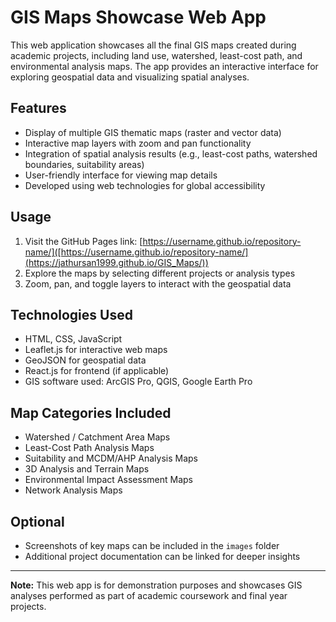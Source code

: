 # GIS Maps Showcase Web App

This web application showcases all the final GIS maps created during academic projects, including land use, watershed, least-cost path, and environmental analysis maps. The app provides an interactive interface for exploring geospatial data and visualizing spatial analyses.

## Features
- Display of multiple GIS thematic maps (raster and vector data)
- Interactive map layers with zoom and pan functionality
- Integration of spatial analysis results (e.g., least-cost paths, watershed boundaries, suitability areas)
- User-friendly interface for viewing map details
- Developed using web technologies for global accessibility

## Usage
1. Visit the GitHub Pages link: [https://username.github.io/repository-name/]([https://username.github.io/repository-name/](https://jathursan1999.github.io/GIS_Maps/))
2. Explore the maps by selecting different projects or analysis types
3. Zoom, pan, and toggle layers to interact with the geospatial data

## Technologies Used
- HTML, CSS, JavaScript
- Leaflet.js for interactive web maps
- GeoJSON for geospatial data
- React.js for frontend (if applicable)
- GIS software used: ArcGIS Pro, QGIS, Google Earth Pro

## Map Categories Included
- Watershed / Catchment Area Maps
- Least-Cost Path Analysis Maps
- Suitability and MCDM/AHP Analysis Maps
- 3D Analysis and Terrain Maps
- Environmental Impact Assessment Maps
- Network Analysis Maps

## Optional
- Screenshots of key maps can be included in the `images` folder
- Additional project documentation can be linked for deeper insights

---

**Note:** This web app is for demonstration purposes and showcases GIS analyses performed as part of academic coursework and final year projects.
